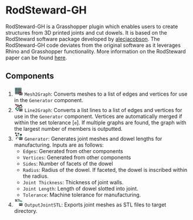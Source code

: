 # RodSteward-GH

RodSteward-GH is a Grasshopper plugin which enables users to create structures from 3D printed joints and cut dowels. It is based on the RodSteward software package developed by [alecjacobson](https://github.com/alecjacobson/). The RodSteward-GH code deviates from the original software as it leverages Rhino and Grasshopper functionality. More information on the RodSteward paper can be found [here](http://www.dgp.toronto.edu/projects/rodsteward/).


## Components
1. ![](https://raw.githubusercontent.com/mishaelnuh/RodSteward-GH/master/icons/mesh.png) `Mesh2Graph`: Converts meshes to a list of edges and vertices for use in the `Generator` component.
2. ![](https://raw.githubusercontent.com/mishaelnuh/RodSteward-GH/master/icons/lines.png) `Line2Graph`: Converts a list lines to a list of edges and vertices for use in the `Generator` component. Vertices are automatically merged if within the set tolerance [`e`]. If multiple graphs are found, the graph with the largest number of members is outputted.
3. ![](https://raw.githubusercontent.com/mishaelnuh/RodSteward-GH/master/icons/generator.png) `Generator`: Generates joint meshes and dowel lengths for manufacturing. Inputs are as follows:
    - `Edges`: Generated from other components
    - `Vertices`: Generated from other components
    - `Sides`: Number of facets of the dowel
    - `Radius`: Radius of the dowel. If faceted, the dowel is inscribed within the radius.
    - `Joint Thickness`: Thickness of joint walls.
    - `Joint Length`: Length of dowel slotted into joint.
    - `Tolerance`: Machine tolerance for manufacturing.
4. ![](https://raw.githubusercontent.com/mishaelnuh/RodSteward-GH/master/icons/stl.png) `OutputJointSTL`: Exports joint meshes as STL files to target directory.
